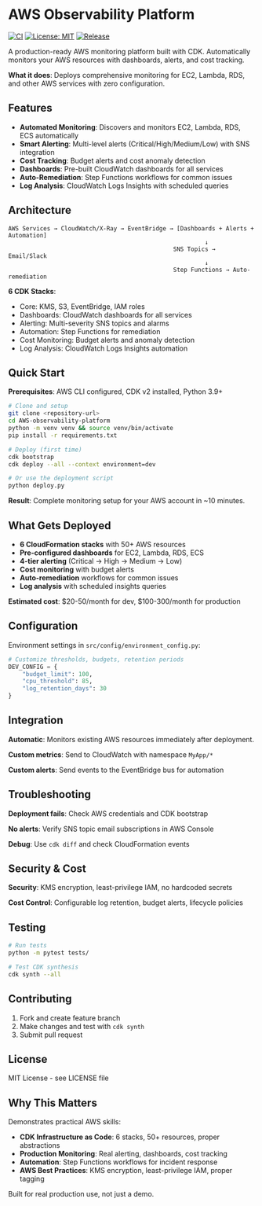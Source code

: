 # AWS Observability Platform

[![CI](https://github.com/username/AWS-observability-platform/actions/workflows/ci.yml/badge.svg)](https://github.com/username/AWS-observability-platform/actions/workflows/ci.yml)
[![License: MIT](https://img.shields.io/badge/License-MIT-yellow.svg)](https://opensource.org/licenses/MIT)
[![Release](https://img.shields.io/github/v/release/simodalstix/AWS-observability-platform)](https://github.com/simodalstix/AWS-observability-platform/releases)

A production-ready AWS monitoring platform built with CDK. Automatically monitors your AWS resources with dashboards, alerts, and cost tracking.

**What it does**: Deploys comprehensive monitoring for EC2, Lambda, RDS, and other AWS services with zero configuration.

## Features

- **Automated Monitoring**: Discovers and monitors EC2, Lambda, RDS, ECS automatically
- **Smart Alerting**: Multi-level alerts (Critical/High/Medium/Low) with SNS integration
- **Cost Tracking**: Budget alerts and cost anomaly detection
- **Dashboards**: Pre-built CloudWatch dashboards for all services
- **Auto-Remediation**: Step Functions workflows for common issues
- **Log Analysis**: CloudWatch Logs Insights with scheduled queries

## Architecture

```
AWS Services → CloudWatch/X-Ray → EventBridge → [Dashboards + Alerts + Automation]
                                                        ↓
                                               SNS Topics → Email/Slack
                                                        ↓
                                               Step Functions → Auto-remediation
```

**6 CDK Stacks**:

- Core: KMS, S3, EventBridge, IAM roles
- Dashboards: CloudWatch dashboards for all services
- Alerting: Multi-severity SNS topics and alarms
- Automation: Step Functions for remediation
- Cost Monitoring: Budget alerts and anomaly detection
- Log Analysis: CloudWatch Logs Insights automation

## Quick Start

**Prerequisites**: AWS CLI configured, CDK v2 installed, Python 3.9+

```bash
# Clone and setup
git clone <repository-url>
cd AWS-observability-platform
python -m venv venv && source venv/bin/activate
pip install -r requirements.txt

# Deploy (first time)
cdk bootstrap
cdk deploy --all --context environment=dev

# Or use the deployment script
python deploy.py
```

**Result**: Complete monitoring setup for your AWS account in ~10 minutes.

## What Gets Deployed

- **6 CloudFormation stacks** with 50+ AWS resources
- **Pre-configured dashboards** for EC2, Lambda, RDS, ECS
- **4-tier alerting** (Critical → High → Medium → Low)
- **Cost monitoring** with budget alerts
- **Auto-remediation** workflows for common issues
- **Log analysis** with scheduled insights queries

**Estimated cost**: $20-50/month for dev, $100-300/month for production

## Configuration

Environment settings in `src/config/environment_config.py`:

```python
# Customize thresholds, budgets, retention periods
DEV_CONFIG = {
    "budget_limit": 100,
    "cpu_threshold": 85,
    "log_retention_days": 30
}
```

## Integration

**Automatic**: Monitors existing AWS resources immediately after deployment.

**Custom metrics**: Send to CloudWatch with namespace `MyApp/*`

**Custom alerts**: Send events to the EventBridge bus for automation

## Troubleshooting

**Deployment fails**: Check AWS credentials and CDK bootstrap

**No alerts**: Verify SNS topic email subscriptions in AWS Console

**Debug**: Use `cdk diff` and check CloudFormation events

## Security & Cost

**Security**: KMS encryption, least-privilege IAM, no hardcoded secrets

**Cost Control**: Configurable log retention, budget alerts, lifecycle policies

## Testing

```bash
# Run tests
python -m pytest tests/

# Test CDK synthesis
cdk synth --all
```

## Contributing

1. Fork and create feature branch
2. Make changes and test with `cdk synth`
3. Submit pull request

## License

MIT License - see LICENSE file

## Why This Matters

Demonstrates practical AWS skills:

- **CDK Infrastructure as Code**: 6 stacks, 50+ resources, proper abstractions
- **Production Monitoring**: Real alerting, dashboards, cost tracking
- **Automation**: Step Functions workflows for incident response
- **AWS Best Practices**: KMS encryption, least-privilege IAM, proper tagging

Built for real production use, not just a demo.
